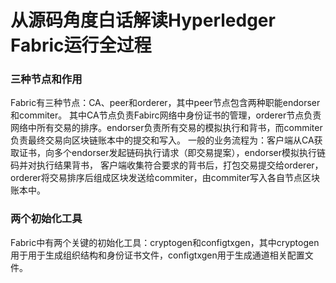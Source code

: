 # 从源码角度白话解读Hyperledger Fabric运行全过程

### 三种节点和作用

Fabric有三种节点：CA、peer和orderer，其中peer节点包含两种职能endorser和commiter。
其中CA节点负责Fabirc网络中身份证书的管理，orderer节点负责网络中所有交易的排序。endorser负责所有交易的模拟执行和背书，而commiter负责最终交易向区块链账本中的提交和写入。
一般的业务流程为：客户端从CA获取证书，向多个endorser发起链码执行请求（即交易提案），endorser模拟执行链码并对执行结果背书，
客户端收集符合要求的背书后，打包交易提交给orderer，orderer将交易排序后组成区块发送给commiter，由commiter写入各自节点区块账本中。

### 两个初始化工具

Fabric中有两个关键的初始化工具：cryptogen和configtxgen，其中cryptogen用于用于生成组织结构和身份证书文件，configtxgen用于生成通道相关配置文件。

